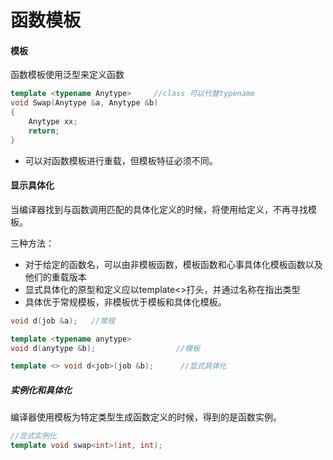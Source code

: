 # 函数模板

#### 模板

函数模板使用泛型来定义函数

```cpp
template <typename Anytype>     //class 可以代替typename
void Swap(Anytype &a, Anytype &b)
{
    Anytype xx;
    return;
}
```



* 可以对函数模板进行重载，但模板特征必须不同。



#### 显示具体化

 当编译器找到与函数调用匹配的具体化定义的时候，将使用给定义，不再寻找模板。

三种方法：

* 对于给定的函数名，可以由非模板函数，模板函数和心事具体化模板函数以及他们的重载版本
* 显式具体化的原型和定义应以template<>打头，并通过名称在指出类型
* 具体优于常规模板，非模板优于模板和具体化模板。

```cpp
void d(job &a);   //常规

template <typename anytype>
void d(anytype &b);                  //模板

template <> void d<job>(job &b);      //显式具体化

```



##### 实例化和具体化

编译器使用模板为特定类型生成函数定义的时候，得到的是函数实例。

```cpp
//显式实例化
template void swap<int>(int, int);
```



